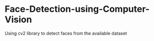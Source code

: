 # Face-Detection-using-Computer-Vision
Using cv2 library to detect faces from the available dataset
